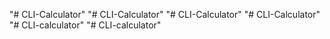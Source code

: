 "# CLI-Calculator" 
"# CLI-Calculator" 
"# CLI-Calculator" 
"# CLI-Calculator" 
"# CLI-calculator" 
"# CLI-calculator" 
